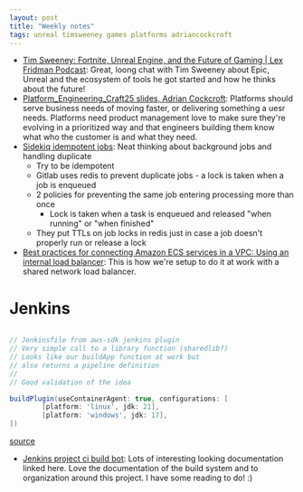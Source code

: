 ```yaml
---
layout: post
title: "Weekly notes"
tags: unreal timsweeney games platforms adriancockcroft
---
```


* [Tim Sweeney: Fortnite, Unreal Engine, and the Future of Gaming | Lex Fridman Podcast](https://www.youtube.com/watch?v=477qF6QNSvc): Great, loong chat with Tim Sweeney about Epic, Unreal and the ecosystem of tools he got started and how he thinks about the future!
* [Platform_Engineering_Craft25 slides, Adrian Cockcroft](https://github.com/adrianco/slides/blob/master/Platform_Engineering_Craft25.pdf): Platforms should serve business needs of moving faster, or delivering something a uesr needs. Platforms need product management love to make sure they're evolving in a prioritized way and that engineers building them know what who the customer is and what they need.
* [Sidekiq idempotent jobs](https://docs.gitlab.com/development/sidekiq/idempotent_jobs/): Neat thinking about background jobs and handling duplicate
  * Try to be idempotent
  * Gitlab uses redis to prevent duplicate jobs - a lock is taken when a job is enqueued
  * 2 policies for preventing the same job entering processing more than once
    * Lock is taken when a task is enqueued and released "when running" or "when finished"
  * They put TTLs on job locks in redis just in case a job doesn't properly run or release a lock
* [Best practices for connecting Amazon ECS services in a VPC: Using an internal load balancer](https://docs.aws.amazon.com/AmazonECS/latest/developerguide/networking-connecting-services.html#networking-connecting-services-elb): This is how we're setup to do it at work with a shared network load balancer.

# Jenkins

```groovy

// Jenkinsfile from aws-sdk jenkins plugin
// Very simple call to a library function (sharedlib?)
// Looks like our buildApp function at work but
// also returns a pipeline definition
//
// Good validation of the idea

buildPlugin(useContainerAgent: true, configurations: [
        [platform: 'linux', jdk: 21],
        [platform: 'windows', jdk: 17],
])
```

[source](https://github.com/jenkinsci/aws-java-sdk-plugin)

* [Jenkins project ci build bot](https://ci.jenkins.io/): Lots of interesting looking documentation linked here. Love the documentation of the build system and to organization around this project. I have some reading to do! :)